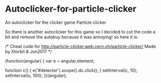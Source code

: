# Autoclicker-for-particle-clicker
An autoclicker for the clicker game Particle clicker

So there is another autoclicker for this game so I decided to cut the code a bit and remove the autobuy because it was annoying! so here it is:

/*
  Cheat code for http://particle-clicker.web.cern.ch/particle-clicker/
Made by Xtorbit & Jon2017
 */

(function(angular) {
  var e = angular.element;

  function c() {
    e('#detector').scope().dc.click();
  }
    setInterval(c, 10);
  setInterval(u, 100);
})(angular);

